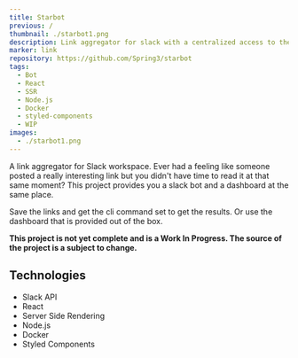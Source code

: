 ```yaml
---
title: Starbot
previous: /
thumbnail: ./starbot1.png
description: Link aggregator for slack with a centralized access to them through slack messages or the dashboard
marker: link
repository: https://github.com/Spring3/starbot
tags: 
  - Bot
  - React
  - SSR
  - Node.js
  - Docker
  - styled-components
  - WIP
images:
  - ./starbot1.png
---
```


A link aggregator for Slack workspace. Ever had a feeling like someone posted a really interesting link but you didn't have time to read it at that same moment? This project provides you a slack bot and a dashboard at the same place. 

Save the links and get the cli command set to get the results. Or use the dashboard that is provided out of the box.

**This project is not yet complete and is a Work In Progress. The source of the project is a subject to change.**

## Technologies

- Slack API
- React
- Server Side Rendering
- Node.js
- Docker
- Styled Components

